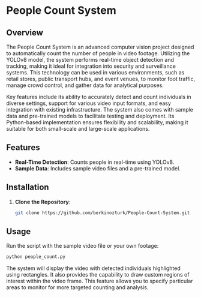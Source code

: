 # People Count System

## Overview
The People Count System is an advanced computer vision project designed to automatically count the number of people in video footage. Utilizing the YOLOv8 model, the system performs real-time object detection and tracking, making it ideal for integration into security and surveillance systems. This technology can be used in various environments, such as retail stores, public transport hubs, and event venues, to monitor foot traffic, manage crowd control, and gather data for analytical purposes.

Key features include its ability to accurately detect and count individuals in diverse settings, support for various video input formats, and easy integration with existing infrastructure. The system also comes with sample data and pre-trained models to facilitate testing and deployment. Its Python-based implementation ensures flexibility and scalability, making it suitable for both small-scale and large-scale applications.
## Features
- **Real-Time Detection**: Counts people in real-time using YOLOv8.
- **Sample Data**: Includes sample video files and a pre-trained model.

## Installation
1. **Clone the Repository**:
   ```bash
   git clone https://github.com/berkinozturk/People-Count-System.git
   ```

## Usage

Run the script with the sample video file or your own footage:
   ```bash
   python people_count.py 
   ```

The system will display the video with detected individuals highlighted using rectangles. It also provides the capability to draw custom regions of interest within the video frame. This feature allows you to specify particular areas to monitor for more targeted counting and analysis.


